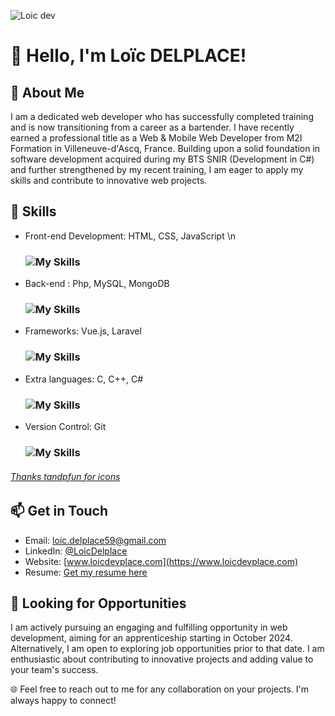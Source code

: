 ![Loic dev](https://imgur.com/TEP39pz.png)
# 👋 Hello, I'm Loïc DELPLACE!
## 🌟 About Me
I am a dedicated web developer who has successfully completed training and is now transitioning from a career as a bartender.
I have recently earned a professional title as a Web & Mobile Web Developer from M2I Formation in Villeneuve-d'Ascq, France.
Building upon a solid foundation in software development acquired during my BTS SNIR (Development in C#) and further strengthened by my recent training, I am eager to apply my skills and contribute to innovative web projects.

## 🚀 Skills
- Front-end Development: HTML, CSS, JavaScript \n
  ### ![My Skills](https://skillicons.dev/icons?i=html,css,js)
- Back-end : Php, MySQL, MongoDB
  ### ![My Skills](https://skillicons.dev/icons?i=php,mysql,mongodb)
- Frameworks: Vue.js, Laravel
  ### ![My Skills](https://skillicons.dev/icons?i=vue,laravel)
- Extra languages: C, C++, C#
  ### ![My Skills](https://skillicons.dev/icons?i=c,cpp,cs)
- Version Control: Git
  ### ![My Skills](https://skillicons.dev/icons?i=git)
###### [Thanks tandpfun for icons](https://github.com/tandpfun/skill-icons?tab=readme-ov-file)
## 📫 Get in Touch
- Email: [loic.delplace59@gmail.com](mailto:loic.delplace59@gmail.com)
- LinkedIn: [@LoicDelplace](https://www.linkedin.com/in/loicdelplace/)
- Website: [www.loicdevplace.com](https://www.loicdevplace.com)
- Resume: [Get my resume here](https://loicdevplace.com/Loic-Delplace-CV.pdf)

## 💼 Looking for Opportunities
I am actively pursuing an engaging and fulfilling opportunity in web development, aiming for an apprenticeship starting in October 2024. Alternatively, I am open to exploring job opportunities prior to that date. I am enthusiastic about contributing to innovative projects and adding value to your team's success.

🌐 Feel free to reach out to me for any collaboration on your projects. I'm always happy to connect!
